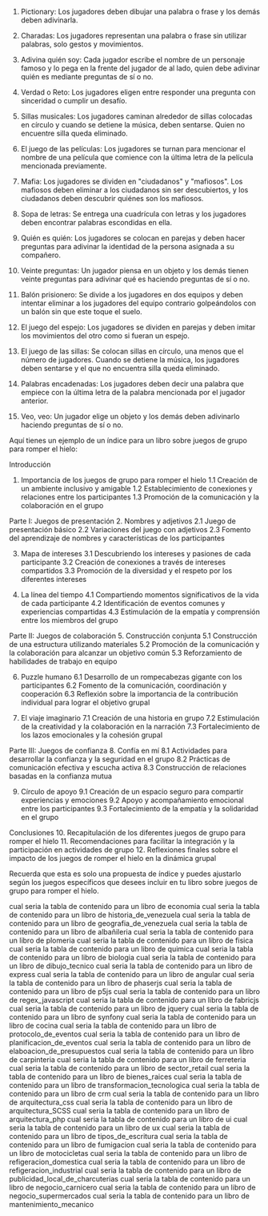 1. Pictionary: Los jugadores deben dibujar una palabra o frase y los demás deben adivinarla.

2. Charadas: Los jugadores representan una palabra o frase sin utilizar palabras, solo gestos y movimientos.

3. Adivina quién soy: Cada jugador escribe el nombre de un personaje famoso y lo pega en la frente del jugador de al lado, quien debe adivinar quién es mediante preguntas de sí o no.

4. Verdad o Reto: Los jugadores eligen entre responder una pregunta con sinceridad o cumplir un desafío.

5. Sillas musicales: Los jugadores caminan alrededor de sillas colocadas en círculo y cuando se detiene la música, deben sentarse. Quien no encuentre silla queda eliminado.

6. El juego de las películas: Los jugadores se turnan para mencionar el nombre de una película que comience con la última letra de la película mencionada previamente.

7. Mafia: Los jugadores se dividen en "ciudadanos" y "mafiosos". Los mafiosos deben eliminar a los ciudadanos sin ser descubiertos, y los ciudadanos deben descubrir quiénes son los mafiosos.

8. Sopa de letras: Se entrega una cuadrícula con letras y los jugadores deben encontrar palabras escondidas en ella.

9. Quién es quién: Los jugadores se colocan en parejas y deben hacer preguntas para adivinar la identidad de la persona asignada a su compañero.

10. Veinte preguntas: Un jugador piensa en un objeto y los demás tienen veinte preguntas para adivinar qué es haciendo preguntas de sí o no.

11. Balón prisionero: Se divide a los jugadores en dos equipos y deben intentar eliminar a los jugadores del equipo contrario golpeándolos con un balón sin que este toque el suelo.

12. El juego del espejo: Los jugadores se dividen en parejas y deben imitar los movimientos del otro como si fueran un espejo.

13. El juego de las sillas: Se colocan sillas en círculo, una menos que el número de jugadores. Cuando se detiene la música, los jugadores deben sentarse y el que no encuentra silla queda eliminado.

14. Palabras encadenadas: Los jugadores deben decir una palabra que empiece con la última letra de la palabra mencionada por el jugador anterior.

15. Veo, veo: Un jugador elige un objeto y los demás deben adivinarlo haciendo preguntas de sí o no.

Aquí tienes un ejemplo de un índice para un libro sobre juegos de grupo para romper el hielo:

Introducción
1. Importancia de los juegos de grupo para romper el hielo
   1.1 Creación de un ambiente inclusivo y amigable
   1.2 Establecimiento de conexiones y relaciones entre los participantes
   1.3 Promoción de la comunicación y la colaboración en el grupo

Parte I: Juegos de presentación
2. Nombres y adjetivos
   2.1 Juego de presentación básico
   2.2 Variaciones del juego con adjetivos
   2.3 Fomento del aprendizaje de nombres y características de los participantes

3. Mapa de intereses
   3.1 Descubriendo los intereses y pasiones de cada participante
   3.2 Creación de conexiones a través de intereses compartidos
   3.3 Promoción de la diversidad y el respeto por los diferentes intereses

4. La línea del tiempo
   4.1 Compartiendo momentos significativos de la vida de cada participante
   4.2 Identificación de eventos comunes y experiencias compartidas
   4.3 Estimulación de la empatía y comprensión entre los miembros del grupo

Parte II: Juegos de colaboración
5. Construcción conjunta
   5.1 Construcción de una estructura utilizando materiales
   5.2 Promoción de la comunicación y la colaboración para alcanzar un objetivo común
   5.3 Reforzamiento de habilidades de trabajo en equipo

6. Puzzle humano
   6.1 Desarrollo de un rompecabezas gigante con los participantes
   6.2 Fomento de la comunicación, coordinación y cooperación
   6.3 Reflexión sobre la importancia de la contribución individual para lograr el objetivo grupal

7. El viaje imaginario
   7.1 Creación de una historia en grupo
   7.2 Estimulación de la creatividad y la colaboración en la narración
   7.3 Fortalecimiento de los lazos emocionales y la cohesión grupal

Parte III: Juegos de confianza
8. Confía en mí
   8.1 Actividades para desarrollar la confianza y la seguridad en el grupo
   8.2 Prácticas de comunicación efectiva y escucha activa
   8.3 Construcción de relaciones basadas en la confianza mutua

9. Círculo de apoyo
   9.1 Creación de un espacio seguro para compartir experiencias y emociones
   9.2 Apoyo y acompañamiento emocional entre los participantes
   9.3 Fortalecimiento de la empatía y la solidaridad en el grupo

Conclusiones
10. Recapitulación de los diferentes juegos de grupo para romper el hielo
11. Recomendaciones para facilitar la integración y la participación en actividades de grupo
12. Reflexiones finales sobre el impacto de los juegos de romper el hielo en la dinámica grupal

Recuerda que esta es solo una propuesta de índice y puedes ajustarlo según los juegos específicos que desees incluir en tu libro sobre juegos de grupo para romper el hielo.




cual seria la tabla de contenido para un libro de economia
cual seria la tabla de contenido para un libro de historia_de_venezuela
cual seria la tabla de contenido para un libro de geografia_de_venezuela
cual seria la tabla de contenido para un libro de albañileria
cual seria la tabla de contenido para un libro de plomeria
cual seria la tabla de contenido para un libro de fisica
cual seria la tabla de contenido para un libro de quimica
cual seria la tabla de contenido para un libro de biologia
cual seria la tabla de contenido para un libro de dibujo_tecnico
cual seria la tabla de contenido para un libro de express
cual seria la tabla de contenido para un libro de angular
cual seria la tabla de contenido para un libro de phaserjs
cual seria la tabla de contenido para un libro de p5js
cual seria la tabla de contenido para un libro de regex_javascript
cual seria la tabla de contenido para un libro de fabricjs
cual seria la tabla de contenido para un libro de jquery
cual seria la tabla de contenido para un libro de synfony
cual seria la tabla de contenido para un libro de cocina 
cual seria la tabla de contenido para un libro de protocolo_de_eventos
cual seria la tabla de contenido para un libro de planificacion_de_eventos
cual seria la tabla de contenido para un libro de elaboacion_de_presupuestos
cual seria la tabla de contenido para un libro de carpinteria 
cual seria la tabla de contenido para un libro de ferreteria 
cual seria la tabla de contenido para un libro de sector_retail
cual seria la tabla de contenido para un libro de bienes_raices
cual seria la tabla de contenido para un libro de transformacion_tecnologica
cual seria la tabla de contenido para un libro de crm
cual seria la tabla de contenido para un libro de arquitectura_css
cual seria la tabla de contenido para un libro de arquitectura_SCSS 
cual seria la tabla de contenido para un libro de arquitectura_php
cual seria la tabla de contenido para un libro de ui
cual seria la tabla de contenido para un libro de ux
cual seria la tabla de contenido para un libro de tipos_de_escritura
cual seria la tabla de contenido para un libro de fumigacion
cual seria la tabla de contenido para un libro de motocicletas
cual seria la tabla de contenido para un libro de refigeracion_domestica
cual seria la tabla de contenido para un libro de refigeracion_industrial
cual seria la tabla de contenido para un libro de publicidad_local_de_charcuterias
cual seria la tabla de contenido para un libro de negocio_carnicero
cual seria la tabla de contenido para un libro de negocio_supermercados
cual seria la tabla de contenido para un libro de mantenimiento_mecanico







